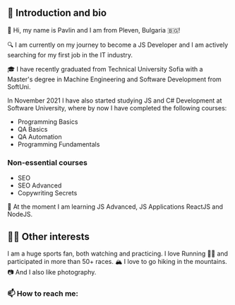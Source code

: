 <h2>👋 Introduction and bio</h2>
🧑 Hi, my name is Pavlin and I am from Pleven, Bulgaria 🇧🇬!

🔍 I am currently on my journey to become a JS Developer and I am actively searching for my first job in the IT industry.

🎓 I have recently graduated from Technical University Sofia with a Master's degree in Machine Engineering and Software Development from SoftUni.

In November 2021 I have also started studying JS and C# Development at Software University, where by now I have completed the following courses:
<ul>
 	<li>Programming Basics</li>
 	<li>QA Basics</li>
 	<li>QA Automation</li>
 	<li>Programming Fundamentals</li>
</ul>
<h3>Non-essential courses</h3>
<ul>
 	<li>SEO</li>
 	<li>SEO Advanced</li>
 	<li>Copywriting Secrets</li>
</ul>
📖 At the moment I am learning JS Advanced, JS Applications ReactJS and NodeJS.
<h2>🤹‍♂️ Other interests</h2>
I am a huge sports fan, both watching and practicing.
I love Running 🏃‍♂️ and participated in more than 50+ races.
🏔️ I love to go hiking in the mountains.
📷 And I also like photography.
<h3>📫 How to reach me:</h3>
